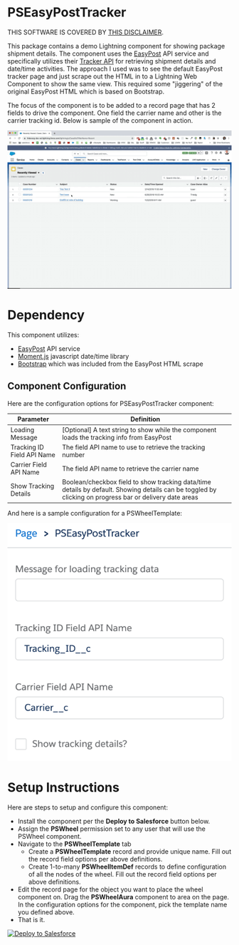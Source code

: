 # PSEasyPostTracker
THIS SOFTWARE IS COVERED BY [THIS DISCLAIMER](https://raw.githubusercontent.com/thedges/Disclaimer/master/disclaimer.txt).

This package contains a demo Lightning component for showing package shipment details. The component uses the [EasyPost](https://www.easypost.com/) API service and specifically utilizes their [Tracker API](https://www.easypost.com/docs/api#trackers) for retrieving shipment details and date/time activities. The approach I used was to see the default EasyPost tracker page and just scrape out the HTML in to a Lightning Web Component to show the same view. This required some "jiggering" of the original EasyPost HTML which is based on Bootstrap. 

The focus of the component is to be added to a record page that has 2 fields to drive the component. One field the carrier name and other is the carrier tracking id. Below is sample of the component in action.

![alt text](https://github.com/thedges/PSEasyPostTracker/blob/master/PSEasyPostTracker.gif "PSEasyPostTracker")

# Dependency

This component utilizes:
* [EasyPost](https://www.easypost.com/) API service
* [Moment.js](https://momentjs.com/) javascript date/time library
* [Bootstrap](https://getbootstrap.com/docs/4.4/getting-started/download/) which was included from the EasyPost HTML scrape

## Component Configuration
Here are the configuration options for PSEasyPostTracker component:

| Parameter  | Definition |
| ------------- | ------------- |
| Loading Message  | [Optional] A text string to show while the component loads the tracking info from EasyPost |
| Tracking ID Field API Name  | The field API name to use to retrieve the tracking number |
| Carrier Field API Name | The field API name to retrieve the carrier name |
| Show Tracking Details | Boolean/checkbox field to show tracking data/time details by default. Showing details can be toggled by clicking on progress bar or delivery date areas |

And here is a sample configuration for a PSWheelTemplate:

![alt text](https://github.com/thedges/PSEasyPostTracker/blob/master/PSEasyPostTrackerConfig.png "PSEasyPostTrackerConfig")

# Setup Instructions
Here are steps to setup and configure this component:
  * Install the component per the __Deploy to Salesforce__ button below. 
  * Assign the __PSWheel__ permission set to any user that will use the PSWheel component.
  * Navigate to the __PSWheelTemplate__ tab
    - Create a __PSWheelTemplate__ record and provide unique name. Fill out the record field options per above definitions.
    - Create 1-to-many __PSWheelItemDef__ records to define configuration of all the nodes of the wheel. Fill out the record field options per above definitions.
  * Edit the record page for the object you want to place the wheel component on. Drag the __PSWheelAura__ component to area on the page. In the configuration options for the component, pick the template name you defined above.
  * That is it.

<a href="https://githubsfdeploy.herokuapp.com">
  <img alt="Deploy to Salesforce"
       src="https://raw.githubusercontent.com/afawcett/githubsfdeploy/master/deploy.png">
</a>
